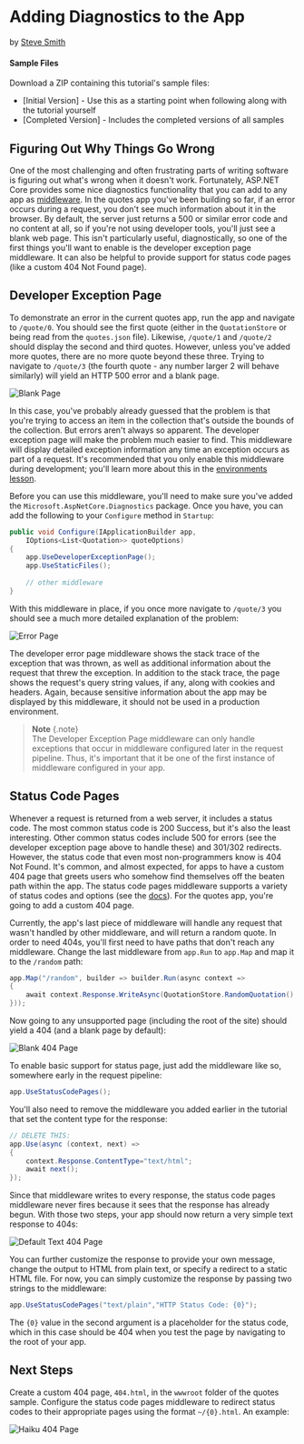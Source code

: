 # Adding Diagnostics to the App
by [Steve Smith](http://deviq.com/me/steve-smith)

#### Sample Files
Download a ZIP containing this tutorial's sample files:
- [Initial Version] - Use this as a starting point when following along with the tutorial yourself
- [Completed Version] - Includes the completed versions of all samples

## Figuring Out Why Things Go Wrong

One of the most challenging and often frustrating parts of writing software is figuring out what's wrong when it doesn't work. Fortunately, ASP.NET Core provides some nice diagnostics functionality that you can add to any app as [middleware](middleware-basic.md). In the quotes app you've been building so far, if an error occurs during a request, you don't see much information about it in the browser. By default, the server just returns a 500 or similar error code and no content at all, so if you're not using developer tools, you'll just see a blank web page. This isn't particularly useful, diagnostically, so one of the first things you'll want to enable is the developer exception page middleware. It can also be helpful to provide support for status code pages (like a custom 404 Not Found page).

## Developer Exception Page

To demonstrate an error in the current quotes app, run the app and navigate to `/quote/0`. You should see the first quote (either in the ``QuotationStore`` or being read from the `quotes.json` file). Likewise, `/quote/1` and `/quote/2` should display the second and third quotes. However, unless you've added more quotes, there are no more quote beyond these three. Trying to navigate to `/quote/3` (the fourth quote - any number larger 2 will behave similarly) will yield an HTTP 500 error and a blank page. 

![Blank Page](images/blank-page.png)

In this case, you've probably already guessed that the problem is that you're trying to access an item in the collection that's outside the bounds of the collection. But errors aren't always so apparent. The developer exception page will make the problem much easier to find.  This middleware will display detailed exception information any time an exception occurs as part of a request. It's recommended that you only enable this middleware during development; you'll learn more about this in the [environments lesson](environments.md).

Before you can use this middleware, you'll need to make sure you've added the `Microsoft.AspNetCore.Diagnostics` package. Once you have, you can add the following to your ``Configure`` method in `Startup`:

```c#
public void Configure(IApplicationBuilder app, 
    IOptions<List<Quotation>> quoteOptions)
{
    app.UseDeveloperExceptionPage();
    app.UseStaticFiles();
    
    // other middleware
}
```

With this middleware in place, if you once more navigate to `/quote/3` you should see a much more detailed explanation of the problem:

![Error Page](images/error-page.png)

The developer error page middleware shows the stack trace of the exception that was thrown, as well as additional information about the request that threw the exception. In addition to the stack trace, the page shows the request's query string values, if any, along with cookies and headers. Again, because sensitive information about the app may be displayed by this middleware, it should not be used in a production environment.

> **Note** {.note}    
> The Developer Exception Page middleware can only handle exceptions that occur in middleware configured later in the request pipeline. Thus, it's important that it be one of the first instance of middleware configured in your app.

## Status Code Pages

Whenever a request is returned from a web server, it includes a status code. The most common status code is 200 Success, but it's also the least interesting. Other common status codes include 500 for errors (see the developer exception page above to handle these) and 301/302 redirects. However, the status code that even most non-programmers know is 404 Not Found. It's common, and almost expected, for apps to have a custom 404 page that greets users who somehow find themselves off the beaten path within the app. The status code pages middleware supports a variety of status codes and options (see the [docs](https://docs.microsoft.com/en-us/aspnet/core/fundamentals/error-handling#configuring-status-code-pages)). For the quotes app, you're going to add a custom 404 page.

Currently, the app's last piece of middleware will handle any request that wasn't handled by other middleware, and will return a random quote. In order to need 404s, you'll first need to have paths that don't reach any middleware. Change the last middleware from ``app.Run`` to ``app.Map`` and map it to the `/random` path:

```c#
app.Map("/random", builder => builder.Run(async context =>
{
    await context.Response.WriteAsync(QuotationStore.RandomQuotation().ToString());
}));
```

Now going to any unsupported page (including the root of the site) should yield a 404 (and a blank page by default):

![Blank 404 Page](images/blank-404-page.png)

To enable basic support for status page, just add the middleware like so, somewhere early in the request pipeline:

```c#
app.UseStatusCodePages();
```

You'll also need to remove the middleware you added earlier in the tutorial that set the content type for the response:

```c#
// DELETE THIS:
app.Use(async (context, next) => 
{   
    context.Response.ContentType="text/html";
    await next();
});
```

Since that middleware writes to every response, the status code pages middleware never fires because it sees that the response has already begun. With those two steps, your app should now return a very simple text response to 404s:

![Default Text 404 Page](images/default-404-page.png)

You can further customize the response to provide your own message, change the output to HTML from plain text, or specify a redirect to a static HTML file. For now, you can simply customize the response by passing two strings to the middleware:

```c#
app.UseStatusCodePages("text/plain","HTTP Status Code: {0}");
```

The `{0}` value in the second argument is a placeholder for the status code, which in this case should be 404 when you test the page by navigating to the root of your app.

## Next Steps

Create a custom 404 page, `404.html`, in the `wwwroot` folder of the quotes sample. Configure the status code pages middleware to redirect status codes to their appropriate pages using the format `~/{0}.html`. An example:

![Haiku 404 Page](images/haiku-404-page.png)